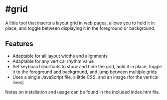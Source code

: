 #grid
=====

A little tool that inserts a layout grid in web pages, allows you to hold it in place, and toggle between displaying it in the foreground or background.

Features
--------

 * Adaptable for all layout widths and alignments
 * Adaptable for any vertical rhythm value
 * Set keyboard shortcuts to show and hide the grid, hold it in place, toggle it to the foreground and background, and jump between multiple grids
 * Uses a single JavaScript file, a little CSS, and an image (for the vertical lines)

Notes on installation and usage can be found in the included index.htm file.
